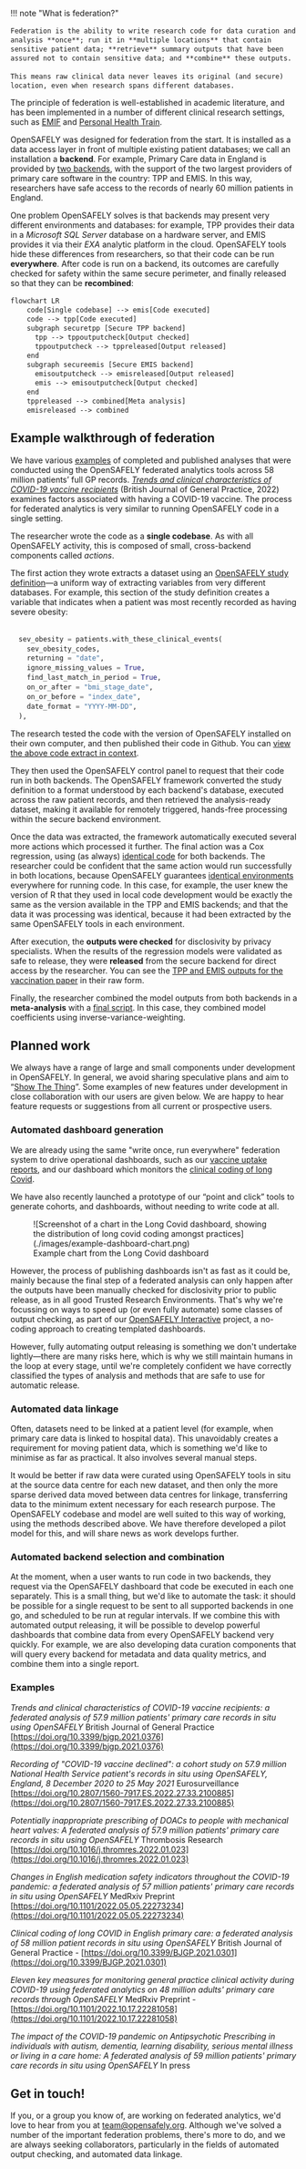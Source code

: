 !!! note "What is federation?"

    Federation is the ability to write research code for data curation and analysis **once**; run it in **multiple locations** that contain sensitive patient data; **retrieve** summary outputs that have been assured not to contain sensitive data; and **combine** these outputs.

    This means raw clinical data never leaves its original (and secure) location, even when research spans different databases.

The principle of federation is well-established in academic literature, and has been implemented in a number of different clinical research settings, such as [EMIF](https://doi.org/10.1007/s11023-018-9467-4) and [Personal Health Train](https://doi.org/10.1007/s00439-018-1924-x).

OpenSAFELY was designed for federation from the start. It is installed as a data access layer in front of multiple existing patient databases; we call an installation a **backend**. For example, Primary Care data in England is provided by [two backends](data-sources/intro.md), with the support of the two largest providers of primary care software in the country: TPP and EMIS.  In this way, researchers have safe access to the records of nearly 60 million patients in England.

One problem OpenSAFELY solves is that backends may present very different environments and databases: for example, TPP provides their data in a _Microsoft SQL Server_ database on a hardware server, and EMIS provides it via their _EXA_ analytic platform in the cloud.  OpenSAFELY tools hide these differences from researchers, so that their code can be run **everywhere**. After code is run on a backend, its outcomes are carefully checked for safety within the same secure perimeter, and finally released so that they can be **recombined**:

```mermaid
flowchart LR
    code[Single codebase] --> emis[Code executed]
    code --> tpp[Code executed]
    subgraph securetpp [Secure TPP backend]
      tpp --> tppoutputcheck[Output checked]
      tppoutputcheck --> tppreleased[Output released]
    end
    subgraph secureemis [Secure EMIS backend]
      emisoutputcheck --> emisreleased[Output released]
      emis --> emisoutputcheck[Output checked]
    end
    tppreleased --> combined[Meta analysis]
    emisreleased --> combined
```

## Example walkthrough of federation

We have various [examples](#examples) of completed and published analyses that were conducted using the OpenSAFELY federated analytics tools across 58 million patients’ full GP records. [_Trends and clinical characteristics of COVID-19 vaccine recipients_](https://bjgp.org/content/72/714/e51) (British Journal of General Practice, 2022) examines factors associated with having a COVID-19 vaccine.  The process for federated analytics is very similar to running OpenSAFELY code in a single setting.

The researcher wrote the code as a **single codebase**. As with all OpenSAFELY activity, this is composed of small, cross-backend components called *actions*.

The first action they wrote extracts a dataset using an [OpenSAFELY study definition](study-def.md)—a uniform way of extracting variables from very different databases.  For example, this section of the study definition creates a variable that indicates when a patient was most recently recorded as having severe obesity:

```python

  sev_obesity = patients.with_these_clinical_events(
    sev_obesity_codes,
    returning = "date",
    ignore_missing_values = True,
    find_last_match_in_period = True,
    on_or_after = "bmi_stage_date",
    on_or_before = "index_date",
    date_format = "YYYY-MM-DD",
  ),
```


The research tested the code with the version of OpenSAFELY installed on their own computer, and then published their code in Github. You can [view the above code extract in context](https://github.com/opensafely/Factors-associated-with-COVID-19-vaccination/blob/969dbbe4c58e7c7391acf7c97f61fcab307b362e/analysis/study_definition.py#L231-L240).

They then used the OpenSAFELY control panel to request that their code run in both backends.   The OpenSAFELY framework converted the study definition to a format understood by each backend's database, executed across the raw patient records, and then retrieved the analysis-ready dataset, making it available for remotely triggered, hands-free processing within the secure backend environment.

Once the data was extracted, the framework automatically executed several more actions which processed it further. The final action was a Cox regression, using (as always) [identical code](https://github.com/opensafely/Factors-associated-with-COVID-19-vaccination/blob/master/analysis/R/Scripts/03_model_final.R) for both backends.  The researcher could be confident that the same action would run successfully in both locations, because OpenSAFELY guarantees [identical environments](actions-scripts.md) everywhere for running code. In this case, for example, the user knew the version of R that they used in local code development would be exactly the same as the version available in the TPP and EMIS backends; and that the data it was processing was identical, because it had been extracted by the same OpenSAFELY tools in each environment.

After execution, the **outputs were checked** for disclosivity by privacy specialists. When the results of the regression models were validated as safe to release, they were  **released** from the secure backend for direct access by the researcher. You can see the [TPP and EMIS outputs for the vaccination paper](https://github.com/opensafely/Factors-associated-with-COVID-19-vaccination/tree/master/released_outputs) in their raw form.

Finally, the researcher combined the model outputs from both backends in a **meta-analysis**  with a [final script](https://github.com/opensafely/Factors-associated-with-COVID-19-vaccination/blob/master/analysis/R/Scripts/06_metaanalysis.R). In this case, they combined model coefficients using inverse-variance-weighting.

## Planned work

We always have a range of large and small components under development in OpenSAFELY. In general, we avoid sharing speculative plans and aim to “[Show The Thing](https://gdsengagement.blog.gov.uk/2016/11/04/what-we-mean-when-we-say-show-the-thing/)”. Some examples of new features under development in close collaboration with our users are given below. We are happy to hear feature requests or suggestions from all current or prospective users.

### Automated dashboard generation
We are already using the same "write once, run everywhere" federation system to drive operational dashboards, such as our [vaccine uptake reports](https://reports.opensafely.org/reports/vaccine-coverage-index/), and our dashboard which monitors the [clinical coding of long Covid](https://reports.opensafely.org/reports/clinical-coding-of-long-covid-in-english-primary-care-a-federated-analysis-of-58-million-patient-rec/).

We have also recently launched a prototype of our “point and click” tools to generate cohorts, and dashboards, without needing to write code at all.

<figure markdown>
 ![Screenshot of a chart in the Long Covid dashboard, showing the distribution of long covid coding amongst practices](./images/example-dashboard-chart.png)
 <figcaption>Example chart from the Long Covid dashboard</figcaption>
</figure>

However, the process of publishing dashboards isn't as fast as it could be, mainly because the final step of a federated analysis can only happen after the outputs have been manually checked for disclosivity prior to public release, as in all good Trusted Research Environments. That's why we're focussing on ways to speed up (or even fully automate) some classes of output checking, as part of our [OpenSAFELY Interactive](https://interactive.opensafely.org/) project, a no-coding approach to creating templated dashboards.

However, fully automating output releasing is something we don't undertake lightly—there are many risks here, which is why we still maintain humans in the loop at every stage, until we're completely confident we have correctly classified the types of analysis and methods that are safe to use for automatic release.

### Automated data linkage

Often, datasets need to be linked at a patient level (for example, when primary care data is linked to hospital data). This unavoidably creates a requirement for moving patient data, which is something we'd like to minimise as far as practical.  It also involves several manual steps.

It would be better if raw data were curated using OpenSAFELY tools in situ at the source data centre for each new dataset, and then only the more sparse derived data moved between data centres for linkage, transferring data to the minimum extent necessary for each research purpose. The OpenSAFELY codebase and model are well suited to this way of working, using the methods described above. We have therefore developed a pilot model for this, and will share news as work develops further.

### Automated backend selection and combination

At the moment, when a user wants to run code in two backends, they request via the OpenSAFELY dashboard that code be executed in each one separately. This is a small thing, but we'd like to automate the task: it should be possible for a single request to be sent to all supported backends in one go, and scheduled to be run at regular intervals. If we combine this with automated output releasing, it will be possible to develop powerful dashboards that combine data from every OpenSAFELY backend very quickly. For example, we are also developing data curation components that will query every backend for metadata and data quality metrics, and combine them into a single report.

### Examples

_Trends and clinical characteristics of COVID-19 vaccine recipients: a federated analysis of 57.9 million patients' primary care records in situ using OpenSAFELY_
British Journal of General Practice [https://doi.org/10.3399/bjgp.2021.0376](https://doi.org/10.3399/bjgp.2021.0376)

_Recording of "COVID-19 vaccine declined": a cohort study on 57.9 million National Health Service patient's records in situ using OpenSAFELY, England, 8 December 2020 to 25 May 2021_
Eurosurveillance [https://doi.org/10.2807/1560-7917.ES.2022.27.33.2100885](https://doi.org/10.2807/1560-7917.ES.2022.27.33.2100885)

_Potentially inappropriate prescribing of DOACs to people with mechanical heart valves: A federated analysis of 57.9 million patients' primary care records in situ using OpenSAFELY_
Thrombosis Research [https://doi.org/10.1016/j.thromres.2022.01.023](https://doi.org/10.1016/j.thromres.2022.01.023)

_Changes in English medication safety indicators throughout the COVID-19 pandemic: a federated analysis of 57 million patients' primary care records in situ using OpenSAFELY_
MedRxiv Preprint [https://doi.org/10.1101/2022.05.05.22273234](https://doi.org/10.1101/2022.05.05.22273234)

_Clinical coding of long COVID in English primary care: a federated analysis of 58 million patient records in situ using OpenSAFELY_
British Journal of General Practice - [https://doi.org/10.3399/BJGP.2021.0301](https://doi.org/10.3399/BJGP.2021.0301)

_Eleven key measures for monitoring general practice clinical activity during COVID-19 using federated analytics on 48 million adults' primary care records through OpenSAFELY_
MedRxiv Preprint - [https://doi.org/10.1101/2022.10.17.22281058](https://doi.org/10.1101/2022.10.17.22281058)

_The impact of the COVID-19 pandemic on Antipsychotic Prescribing in individuals with autism, dementia, learning disability, serious mental illness or living in a care home: A federated analysis of 59 million patients' primary care records in situ using OpenSAFELY_
In press


## Get in touch!

If you, or a group you know of, are working on federated analytics, we'd love to hear from you at [team@opensafely.org](mailto:team@opensafely.org). Although we've solved a number of the important federation problems, there's more to do, and we are always seeking collaborators, particularly in the fields of automated output checking, and automated data linkage.
